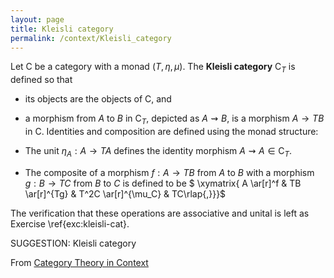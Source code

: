 ```yaml
---
layout: page
title: Kleisli category
permalink: /context/Kleisli_category
---
```

 Let $\mathsf{C}$ be a category with a monad $(T,\eta,\mu)$. The **Kleisli category**  $\mathsf{C}_T$ is defined so that

-   its objects are the objects of $\mathsf{C}$, and
-   a morphism from $A$ to $B$ in $\mathsf{C}_T$, depicted as $A \rightsquigarrow B$,  is a morphism $A \to TB$ in $\mathsf{C}$.
 Identities and composition are defined using the monad structure:

-  The unit $\eta_A : A \to TA$ defines the identity morphism $A \rightsquigarrow A  \in \mathsf{C}_T$.
-  The composite of a morphism $f : A \to TB$ from $A$ to $B$ with a morphism $g : B \to TC$ from $B$ to $C$ is defined to be
$ \xymatrix{ A \ar[r]^f & TB \ar[r]^{Tg} & T^2C \ar[r]^{\mu_C} & TC\rlap{,}}}$

The verification that these operations are associative and unital is left as Exercise \ref{exc:kleisli-cat}.


SUGGESTION: Kleisli category

From [Category Theory in Context](https://mathgloss.github.io/MathGloss/context.html)